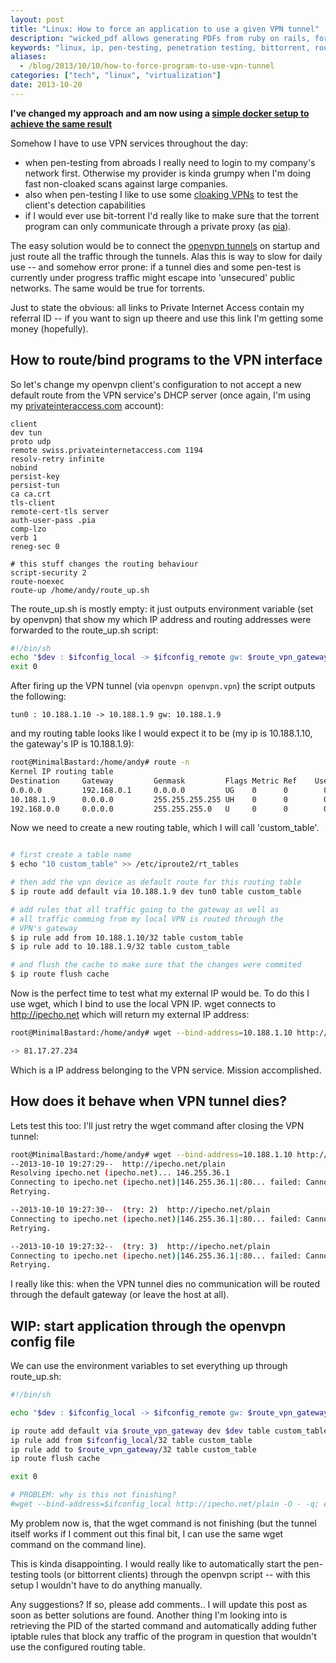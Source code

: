 ```yaml
---
layout: post
title: "Linux: How to force an application to use a given VPN tunnel"
description: "wicked_pdf allows generating PDFs from ruby on rails, for free!"
keywords: "linux, ip, pen-testing, penetration testing, bittorrent, routing"
aliases:
  - /blog/2013/10/10/how-to-force-program-to-use-vpn-tunnel
categories: ["tech", "linux", "virtualization"]
date: 2013-10-20
---
```


**I've changed my approach and am now using a [simple docker setup to achieve the same result](https://snikt.net/blog/2019/08/05/building-a-secure-torrent-download-station-by-combining-private-internet-access-pia-openvpn-and-transmission-through-docker/)**

Somehow I have to use VPN services throughout the day:

* when pen-testing from abroads I really need to login to my company's network first. Otherwise my provider is kinda grumpy when I'm doing fast non-cloaked scans against large companies.
* also when pen-testing I like to use some [cloaking VPNs](https://www.privateinternetaccess.com/pages/buy-vpn/SNIKT001) to test the client's detection capabilities
* if I would ever use bit-torrent I'd really like to make sure that the torrent program can only communicate through a private proxy (as [pia](https://www.privateinternetaccess.com/pages/buy-vpn/SNIKT001)).

The easy solution would be to connect the [openvpn tunnels](http://openvpn.net) on startup and just route all the traffic through the tunnels. Alas this is way to slow for daily use -- and somehow error prone: if a tunnel dies and some pen-test is currently under progress traffic might escape into 'unsecured' public networks. The same would be true for torrents.

<!-- more -->

Just to state the obvious: all links to Private Internet Access contain my referral ID -- if you want to sign up theere and use this link I'm getting some money (hopefully).

## How to route/bind programs to the VPN interface

So let's change my openvpn client's configuration to not accept a new default route from the VPN service's DHCP server (once again, I'm using my [privateinteraccess.com](https://www.privateinternetaccess.com/pages/buy-vpn/SNIKT001) account):

~~~ 
client
dev tun
proto udp
remote swiss.privateinternetaccess.com 1194
resolv-retry infinite
nobind
persist-key
persist-tun
ca ca.crt
tls-client
remote-cert-tls server
auth-user-pass .pia
comp-lzo
verb 1
reneg-sec 0

# this stuff changes the routing behaviour
script-security 2
route-noexec
route-up /home/andy/route_up.sh
~~~

The route_up.sh is mostly empty: it just outputs environment variable (set by openvpn) that show my which IP address and routing addresses were forwarded to the route_up.sh script:

~~~ bash
#!/bin/sh
echo "$dev : $ifconfig_local -> $ifconfig_remote gw: $route_vpn_gateway"
exit 0
~~~

After firing up the VPN tunnel (via `openvpn openvpn.vpn`) the script outputs the following:

~~~
tun0 : 10.188.1.10 -> 10.188.1.9 gw: 10.188.1.9
~~~

and my routing table looks like I would expect it to be (my ip is 10.188.1.10, the gateway's IP is 10.188.1.9):

~~~ bash
root@MinimalBastard:/home/andy# route -n
Kernel IP routing table
Destination     Gateway         Genmask         Flags Metric Ref    Use Iface
0.0.0.0         192.168.0.1     0.0.0.0         UG    0      0        0 eth0
10.188.1.9      0.0.0.0         255.255.255.255 UH    0      0        0 tun0
192.168.0.0     0.0.0.0         255.255.255.0   U     0      0        0 eth0
~~~

Now we need to create a new routing table, which I will call 'custom_table'.

~~~ bash

# first create a table name
$ echo "10 custom_table" >> /etc/iproute2/rt_tables

# then add the vpn device as default route for this routing table
$ ip route add default via 10.188.1.9 dev tun0 table custom_table

# add rules that all traffic going to the gateway as well as
# all traffic comming from my local VPN is routed through the
# VPN's gateway
$ ip rule add from 10.188.1.10/32 table custom_table
$ ip rule add to 10.188.1.9/32 table custom_table

# and flush the cache to make sure that the changes were commited
$ ip route flush cache
~~~

Now is the perfect time to test what my external IP would be. To do this I use wget, which I bind to use the local VPN IP. wget connects to http://ipecho.net which will return my external IP address:

~~~ bash
root@MinimalBastard:/home/andy# wget --bind-address=10.188.1.10 http://ipecho.net/plain -O - -q; echo

-> 81.17.27.234
~~~

Which is a IP address belonging to the VPN service. Mission accomplished.

## How does it behave when VPN tunnel dies?

Lets test this too: I'll just retry the wget command after closing the VPN tunnel:

~~~ bash
root@MinimalBastard:/home/andy# wget --bind-address=10.188.1.10 http://ipecho.net/plain 
--2013-10-10 19:27:29--  http://ipecho.net/plain
Resolving ipecho.net (ipecho.net)... 146.255.36.1
Connecting to ipecho.net (ipecho.net)|146.255.36.1|:80... failed: Cannot assign requested address.
Retrying.

--2013-10-10 19:27:30--  (try: 2)  http://ipecho.net/plain
Connecting to ipecho.net (ipecho.net)|146.255.36.1|:80... failed: Cannot assign requested address.
Retrying.

--2013-10-10 19:27:32--  (try: 3)  http://ipecho.net/plain
Connecting to ipecho.net (ipecho.net)|146.255.36.1|:80... failed: Cannot assign requested address.
Retrying.
~~~

I really like this: when the VPN tunnel dies no communication will be routed through the default gateway (or leave the host at all).

## WIP: start application through the openvpn config file

We can use the environment variables to set everything up through route_up.sh:

~~~ bash
#!/bin/sh

echo "$dev : $ifconfig_local -> $ifconfig_remote gw: $route_vpn_gateway"

ip route add default via $route_vpn_gateway dev $dev table custom_table
ip rule add from $ifconfig_local/32 table custom_table
ip rule add to $route_vpn_gateway/32 table custom_table
ip route flush cache

exit 0

# PROBLEM: why is this not finishing?
#wget --bind-address=$ifconfig_local http://ipecho.net/plain -O - -q; echo 
~~~

My problem now is, that the wget command is not finishing (but the tunnel itself works if I comment out this final bit, I can use the same wget command on the command line).

This is kinda disappointing. I would really like to automatically start the pen-testing tools (or bittorrent clients) through the openvpn script -- with this setup I wouldn't have to do anything manually.

Any suggestions? If so, please add comments.. I will update this post as soon as better solutions are found. Another thing I'm looking into is retrieving the PID of the started command and automatically adding futher iptable rules that block any traffic of the program in question that wouldn't use the configured routing table.
